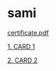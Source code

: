 # sami
<a href="http://www.samictg.ga/certificate.pdf">certificate.pdf</a>

<p><a href="https://samictg.ga/CARD%201.pdf">1. CARD 1</a></p>
<p><a href="https://samictg.ga/CARD%202.pdf">2. CARD 2</a></p>


